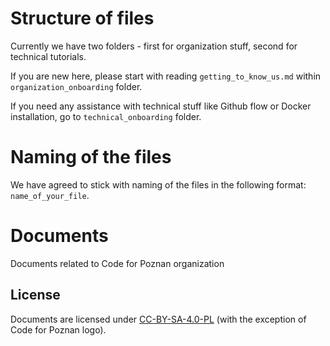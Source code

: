 # Structure of files

Currently we have two folders - first for organization stuff, second for technical tutorials. 

If you are new here, please start with reading `getting_to_know_us.md` within `organization_onboarding` folder.

If you need any assistance with technical stuff like Github flow or Docker installation, go to `technical_onboarding` folder. 

# Naming of the files

We have agreed to stick with naming of the files in the following format: `name_of_your_file`.

# Documents

Documents related to Code for Poznan organization

## License

Documents are licensed under [CC-BY-SA-4.0-PL](https://creativecommons.org/licenses/by-sa/4.0/deed.pl) (with the exception of Code for Poznan logo).

